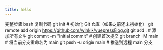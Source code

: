 ```yaml
---
title: hello
---
```

完整步骤
bash
复制代码
git init                                 # 初始化 Git 仓库（如果之前还未初始化）
git remote add origin https://github.com/winkik/vuepressBlog.git
git add .                                # 添加所有文件
git commit -m "Initial commit"           # 创建首次提交
git branch -M main                       # 将当前分支重命名为 main
git push -u origin main                  # 推送到远程 main 分支